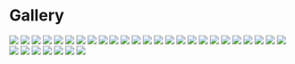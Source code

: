 # Gallery

<img src="https://github.com/StefanPeev/Grazhdanskiy-Shrift/blob/master/images/GrazhdanskiyShrift_03.jpg" />

<img src="https://github.com/StefanPeev/Grazhdanskiy-Shrift/blob/master/images/GrazhdanskiyShrift_04.jpg" />

<img src="https://github.com/StefanPeev/Grazhdanskiy-Shrift/blob/master/images/GrazhdanskiyShrift_01.jpg" />

<img src="https://github.com/StefanPeev/Grazhdanskiy-Shrift/blob/master/images/GrazhdanskiyShrift_02.jpg" />

<img src="https://github.com/StefanPeev/Grazhdanskiy-Shrift/blob/master/images/Geometria-1708.jpg" />

<img src="https://github.com/StefanPeev/Grazhdanskiy-Shrift/blob/master/images/QA_Grazhdanskiy_Shrift_04.jpg" />

<img src="https://github.com/StefanPeev/Grazhdanskiy-Shrift/blob/master/images/cyrillic_peter.jpg" />

<img src="https://github.com/StefanPeev/Grazhdanskiy-Shrift/blob/master/images/14dae9b62a82.jpg" />

<img src="https://github.com/StefanPeev/Grazhdanskiy-Shrift/blob/master/images/15.jpg" />

<img src="https://github.com/StefanPeev/Grazhdanskiy-Shrift/blob/master/images/51-440-B296-4-V1282341.jpg" />

<img src="https://github.com/StefanPeev/Grazhdanskiy-Shrift/blob/master/images/1091.jpg" />

<img src="https://github.com/StefanPeev/Grazhdanskiy-Shrift/blob/master/images/uni0410_Grazhdanskiy_Model_01.png" />

<img src="https://github.com/StefanPeev/Grazhdanskiy-Shrift/blob/master/images/uni0411_Grazhdanskiy_Model_01.png" />

<img src="https://github.com/StefanPeev/Grazhdanskiy-Shrift/blob/master/images/uni0412_Grazhdanskiy_Model_01.png" />

<img src="https://github.com/StefanPeev/Grazhdanskiy-Shrift/blob/master/images/uni0413_Grazhdanskiy_Model_01.png" />

<img src="https://github.com/StefanPeev/Grazhdanskiy-Shrift/blob/master/images/uni0414_Grazhdanskiy_Model_01.png" />

<img src="https://github.com/StefanPeev/Grazhdanskiy-Shrift/blob/master/images/uni0415_Grazhdanskiy_Model_01.png" />

<img src="https://github.com/StefanPeev/Grazhdanskiy-Shrift/blob/master/images/uni0416_Grazhdanskiy_Model_01.png" />

<img src="https://github.com/StefanPeev/Grazhdanskiy-Shrift/blob/master/images/uni0417_Grazhdanskiy_Model_01.png" />

<img src="https://github.com/StefanPeev/Grazhdanskiy-Shrift/blob/master/images/uni0418_Grazhdanskiy_Model_01.png" />

<img src="https://github.com/StefanPeev/Grazhdanskiy-Shrift/blob/master/images/uni041A_Grazhdanskiy_Model_01.png" />

<img src="https://github.com/StefanPeev/Grazhdanskiy-Shrift/blob/master/images/uni041B_Grazhdanskiy_Model_01.png" />

<img src="https://github.com/StefanPeev/Grazhdanskiy-Shrift/blob/master/images/uni041C_Grazhdanskiy_Model_01.png" />

<img src="https://github.com/StefanPeev/Grazhdanskiy-Shrift/blob/master/images/uni041D_Grazhdanskiy_Model_01.png" />

<img src="https://github.com/StefanPeev/Grazhdanskiy-Shrift/blob/master/images/uni041E_Grazhdanskiy_Model_01.png" />

<img src="https://github.com/StefanPeev/Grazhdanskiy-Shrift/blob/master/images/uni041F_Grazhdanskiy_Model_01.png" />

<img src="https://github.com/StefanPeev/Grazhdanskiy-Shrift/blob/master/images/uni0420_Grazhdanskiy_Model_01.png" />

<img src="https://github.com/StefanPeev/Grazhdanskiy-Shrift/blob/master/images/uni0421_Grazhdanskiy_Model_01.png" />

<img src="https://github.com/StefanPeev/Grazhdanskiy-Shrift/blob/master/images/uni0422_Grazhdanskiy_Model_01.png" />

<img src="https://github.com/StefanPeev/Grazhdanskiy-Shrift/blob/master/images/uni0423_Grazhdanskiy_Model_01.png" />

<img src="https://github.com/StefanPeev/Grazhdanskiy-Shrift/blob/master/images/uni0424_Grazhdanskiy_Model_01.png" />

<img src="https://github.com/StefanPeev/Grazhdanskiy-Shrift/blob/master/images/uni0424_Grazhdanskiy_Model_02.png" />
